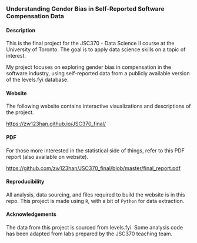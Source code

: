 ### Understanding Gender Bias in Self-Reported Software Compensation Data

#### Description
This is the final project for the JSC370 - Data Science II course at the University of Toronto. The goal is to apply data science skills on a topic of interest. 

My project focuses on exploring gender bias in compensation in the software industry, using self-reported data from a publicly available version of the levels.fyi database.

#### Website
The following website contains interactive visualizations and descriptions of the project.

https://zw123han.github.io/JSC370_final/

#### PDF
For those more interested in the statistical side of things, refer to this PDF report (also available on website).

https://github.com/zw123han/JSC370_final/blob/master/final_report.pdf

#### Reproducibility
All analysis, data sourcing, and files required to build the website is in this repo. This project is made using `R`, with a bit of `Python` for data extraction.

#### Acknowledgements
The data from this project is sourced from levels.fyi. Some analysis code has been adapted from labs prepared by the JSC370 teaching team.
